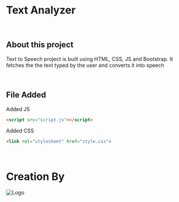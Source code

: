 
# Text Analyzer

&nbsp;

## About this project

Text to Speech project is built using HTML, CSS, JS and Bootstrap. It fetches the the text typed by the user and converts it into speech

&nbsp;

## File Added

Added JS

````Html
<script src="script.js"></script>
````
Added CSS

````Html
<link rel="stylesheet" href="style.css">
````

&nbsp;

# Creation By

![Logo](https://img.icons8.com/ios-glyphs/344/keyboard.png)
